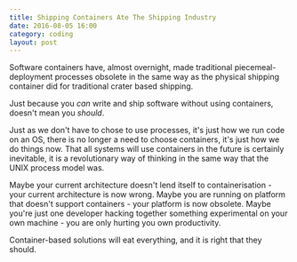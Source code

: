 ```yaml
---
title: Shipping Containers Ate The Shipping Industry
date: 2016-08-05 16:00
category: coding
layout: post
---
```


Software containers have, almost overnight, made traditional piecemeal-deployment processes obsolete in the same way as the physical shipping container did for traditional crater based shipping.

Just because you *can* write and ship software without using containers, doesn't mean you *should*.

Just as we don't have to chose to use processes, it's just how we run code on an OS, there is no longer a need to choose containers, it's just how we do things now. That all systems will use containers in the future is certainly inevitable, it is a revolutionary way of thinking in the same way that the UNIX process model was.

Maybe your current architecture doesn't lend itself to containerisation - your current architecture is now wrong.
Maybe you are running on platform that doesn't support containers - your platform is now obsolete.
Maybe you're just one developer hacking together something experimental on your own machine - you are only hurting you own productivity.

Container-based solutions will eat everything, and it is right that they should.
